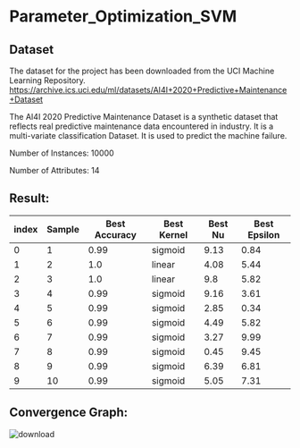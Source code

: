 # Parameter_Optimization_SVM
## Dataset
The dataset for the project has been downloaded from the UCI Machine Learning Repository. https://archive.ics.uci.edu/ml/datasets/AI4I+2020+Predictive+Maintenance+Dataset

The AI4I 2020 Predictive Maintenance Dataset is a synthetic dataset that reflects real predictive maintenance data encountered in industry.
It is a multi-variate classification Dataset. It is used to predict the machine failure.

Number of Instances: 10000

Number of Attributes: 14

## Result:

|index|Sample|Best Accuracy|Best Kernel|Best Nu|Best Epsilon|
|---|---|---|---|---|---|
|0|1|0\.99|sigmoid|9\.13|0\.84|
|1|2|1\.0|linear|4\.08|5\.44|
|2|3|1\.0|linear|9\.8|5\.82|
|3|4|0\.99|sigmoid|9\.16|3\.61|
|4|5|0\.99|sigmoid|2\.85|0\.34|
|5|6|0\.99|sigmoid|4\.49|5\.82|
|6|7|0\.99|sigmoid|3\.27|9\.99|
|7|8|0\.99|sigmoid|0\.45|9\.45|
|8|9|0\.99|sigmoid|6\.39|6\.81|
|9|10|0\.99|sigmoid|5\.05|7\.31|


## Convergence Graph:

![download](https://user-images.githubusercontent.com/76900019/234082103-99a0e97f-0dd5-4998-bc1f-cf3048652c9a.png)
